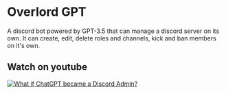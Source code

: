 ﻿# Overlord GPT

A discord bot powered by GPT-3.5 that can manage a discord server on its own. It can create, edit, delete roles and channels, kick and ban members on it's own.

## Watch on youtube 
[![What if ChatGPT became a Discord Admin?](https://i.ytimg.com/vi/r7Hni1lN5_A/maxresdefault.jpg)](https://youtu.be/r7Hni1lN5_A "What if ChatGPT became a Discord Admin?")
